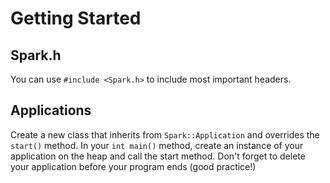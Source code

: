 # Getting Started

## Spark.h
You can use `#include <Spark.h>` to include most important headers.

## Applications
Create a new class that inherits from `Spark::Application` and overrides the `start()` method.
In your `int main()` method, create an instance of your application on the heap and call the start method.
Don't forget to delete your application before your program ends (good practice!)